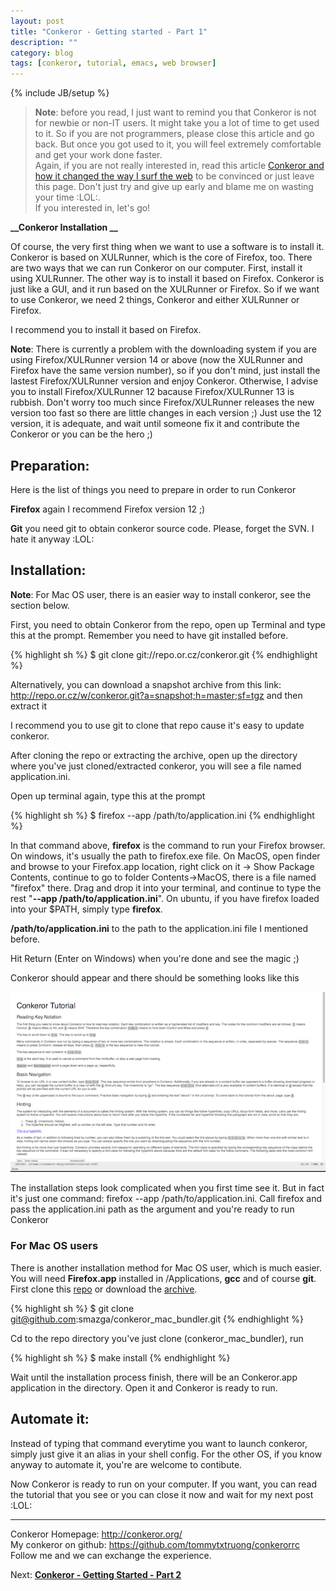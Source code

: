 ```yaml
---
layout: post
title: "Conkeror - Getting started - Part 1"
description: ""
category: blog
tags: [conkeror, tutorial, emacs, web browser]
---
```

{% include JB/setup %}

> **Note**: before you read, I just want to remind you that Conkeror is not for newbie or non-IT users. It might take you a lot of time to get used to it. So if you are not programmers, please close this article and go back. But once you got used to it, you will feel extremely comfortable and get your work done faster.  
> Again, if you are not really interested in, read this article [Conkeror and how it changed the way I surf the web](/2012/12/24/conkeror-and-how-it-changed-the-way-i-surf-the-web) to be convinced or just leave this page. Don't just try and give up early and blame me on wasting your time :LOL:.  
> If you interested in, let's go!

**__Conkeror Installation __**

Of course, the very first thing when we want to use a software is to install it.
Conkeror is based on XULRunner, which is the core of Firefox, too. There are two
ways that we can run Conkeror on our computer. First, install it using
XULRunner. The other way is to install it based on Firefox. Conkeror is just
like a GUI, and it run based on the XULRunner or Firefox. So if we want to use
Conkeror, we need 2 things, Conkeror and either XULRunner or Firefox.

I recommend you to install it based on Firefox.

**__Note__**: There is currently a problem with the downloading system if you are using Firefox/XULRunner version 14 or above (now the XULRunner and Firefox have the same version number), so if you don't mind, just install the lastest Firefox/XULRunner version and enjoy Conkeror. Otherwise, I advise you to install Firefox/XULRunner 12 bacause Firefox/XULRunner 13 is rubbish. Don't worry too much since Firefox/XULRunner releases the new version too fast so there are little changes in each version ;) Just use the 12 version, it is adequate, and wait until someone fix it and contribute the Conkeror or you can be the hero ;)

## Preparation:  

Here is the list of things you need to prepare in order to run Conkeror

**Firefox** again I recommend Firefox version 12 ;)

**Git** you need git to obtain conkeror source code. Please, forget the SVN. I hate it anyway :LOL:

## Installation:  

**Note**: For Mac OS user, there is an easier way to install conkeror, see the
  section below.

First, you need to obtain Conkeror from the repo, open up Terminal and type this at the prompt. Remember you need to have git installed before.

{% highlight sh %}
$ git clone git://repo.or.cz/conkeror.git
{% endhighlight %}

Alternatively, you can download a snapshot archive from this link: <http://repo.or.cz/w/conkeror.git?a=snapshot;h=master;sf=tgz> and then extract it

I recommend you to use git to clone that repo cause it's easy to update conkeror.

After cloning the repo or extracting the archive, open up the directory where you've just cloned/extracted conkeror, you will see a file named application.ini.

Open up terminal again, type this at the prompt

{% highlight sh %}
$ firefox --app /path/to/application.ini
{% endhighlight %}

In that command above, **firefox** is the command to run your Firefox browser. On windows, it's usually the path to firefox.exe file. On MacOS, open finder and browse to your Firefox.app location, right click on it -> Show Package Contents, continue to go to folder Contents->MacOS, there is a file named "firefox" there. Drag and drop it into your terminal, and continue to type the rest "**--app /path/to/application.ini**". On ubuntu, if you have firefox loaded into your $PATH, simply type **firefox**.

**/path/to/application.ini** to the path to the application.ini file I mentioned before.

Hit Return (Enter on Windows) when you're done and see the magic ;)

Conkeror should appear and there should be something looks like this

![Conkeror Main Window](/files/2012-12-24-conkeror-getting-started-part-1/conkeror-main.png) 

The installation steps look complicated when you first time see it. But in fact it's just one command: firefox --app /path/to/application.ini. Call firefox and pass the application.ini path as the argument and you're ready to run Conkeror

### For Mac OS users

There is another installation method for Mac OS user, which is much easier.
You will need **Firefox.app** installed in /Applications, **gcc** and of
course **git**. First clone this
[repo](https://github.com/smazga/conkeror_mac_bundler) or download the [archive](https://github.com/smazga/conkeror_mac_bundler/archive/master.zip).

{% highlight sh %}
$ git clone git@github.com:smazga/conkeror_mac_bundler.git
{% endhighlight %}

Cd to the repo directory you've just clone <span>(conkeror_mac_bundler)</span>,
run

{% highlight sh %}
$ make install
{% endhighlight %}

Wait until the installation process finish, there will be an Conkeror.app
application in the directory. Open it and Conkeror is ready to run.

## Automate it:

Instead of typing that command everytime you want to launch conkeror, simply
just give it an alias in your shell config. For the other OS, if you know anyway to automate it, you're are
welcome to contibute.

Now Conkeror is ready to run on your computer. If you want, you can read the
tutorial that you see or you can close it now and wait for my next post :LOL:

-----

Conkeror Homepage: <http://conkeror.org/>  
My conkeror on github: <https://github.com/tommytxtruong/conkerorrc>  
Follow me and we can exchange the experience.

Next: **[Conkeror - Getting Started - Part 2](/2012/12/25/conkeror---getting-started---part-2/)**
